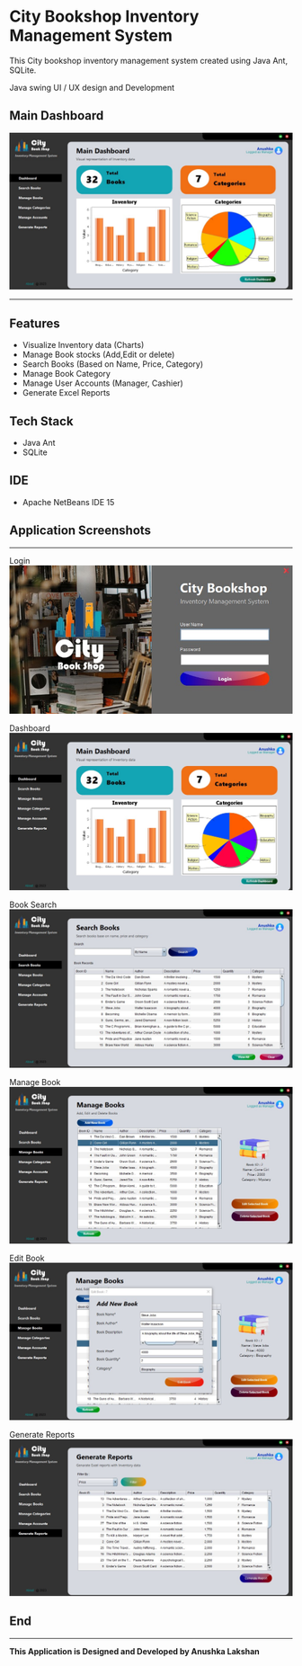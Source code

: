 
# City Bookshop Inventory Management System

This City bookshop inventory management system created using Java Ant, SQLite.

Java swing UI / UX design and Development

## Main Dashboard

![Dashboard](ReadmeImages/main.jpg)

---

## Features

- Visualize Inventory data (Charts)
- Manage Book stocks (Add,Edit or delete)
- Search Books (Based on Name, Price, Category)
- Manage Book Category
- Manage User Accounts (Manager, Cashier)
- Generate Excel Reports



## Tech Stack

- Java Ant
- SQLite

## IDE

- Apache NetBeans IDE 15


## Application Screenshots

---
Login
![login](ReadmeImages/login.jpg)

Dashboard
![Dashboard](ReadmeImages/mainDB.jpg)

Book Search
![Book Search](ReadmeImages/search.jpg)

Manage Book
![manage Book](ReadmeImages/ManageBook.jpg)

Edit Book
![Edit Book](ReadmeImages/EditBook.jpg)

Generate Reports
![reports](ReadmeImages/Reports.jpg)

## End

---
**This Application is Designed and Developed by Anushka Lakshan**



